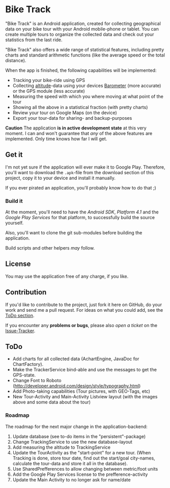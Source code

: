 # Bike Track

"Bike Track" is an Android application, created for collecting geographical data on your bike tour with your Android mobile-phone or tablet. You can create multiple tours to organize the collected data and check out your statistics from the last ride.

"Bike Track" also offers a wide range of statistical features, including pretty charts and standard arithmetic functions (like the average speed or the total distance).

When the app is finished, the following capabilities will be implemented:

* Tracking your bike-ride using GPS
* Collecting [altitude](http://en.wikipedia.org/wiki/Altitude)-data using your devices [Barometer](http://en.wikipedia.org/wiki/Barometer) (more accurate) or the GPS module (less accurate)
* Measuring the speed with which you where moving at what point of the tour
* Showing all the above in a statistical fraction (with pretty charts)
* Review your tour on Google Maps (on the device)
* Export your tour-data for sharing- and backup-purposes

**Caution** The application **is in active development state** at this very moment. I can and won't guarantee that *any* of the above features are implemented. Only time knows how far I will get.

## Get it

I'm not yet sure if the application will ever make it to Google Play. Therefore, you'll want to download the `.apk`-file from the download section of this project, copy it to your device and install it manually.

If you ever pirated an application, you'll probably know how to do that ;)

### Build it

At the moment, you'll need to have the *Android SDK*, *Platform 4.1* and the *Google Play Services* for that platform, to successfully build the source yourself.

Also, you'll want to clone the git sub-modules before building the application.

Build scripts and other helpers *may* follow.

## License

You may use the application free of any charge, if you like.

## Contribution

If you'd like to contribute to the project, just fork it here on GitHub, do your work and send me a pull request. For ideas on what you could add, see the [ToDo section](#todo).

If you encounter any **problems or bugs**, please also *open a ticket* on the [Issue-Tracker](https://github.com/LukasKnuth/bike-track/issues).

## ToDo

* Add charts for all collected data (AchartEngine, JavaDoc for ChartFactory).
* Make the TrackerService bind-able and use the messages to get the GPS-state.
* Change Font to Roboto (http://developer.android.com/design/style/typography.html)
* Add Photo-taking capabilities (Tour pictures, with GEO-Tags, etc)
* New Tour-Activity and Main-Activity Listview layout (with the images above and some data about the tour)

### Roadmap

The roadmap for the next major change in the application-backend:

1. Update database (see to-do items in the "persistent"-package)
2. Change TrackingService to use the new database-layout
3. Add measuring the altitude to TrackingService
5. Update the TourActivity as the "start-point" for a new tour. (When Tracking is done, store tour date, find out the start/goal city-names, calculate the tour-data and store it all in the database).
6. Use SharedPrefferences to allow changing between metric/foot units
7. Add the Google Play Services license to the prefference-activity
4. Update the Main Activity to no longer ask for name/date
